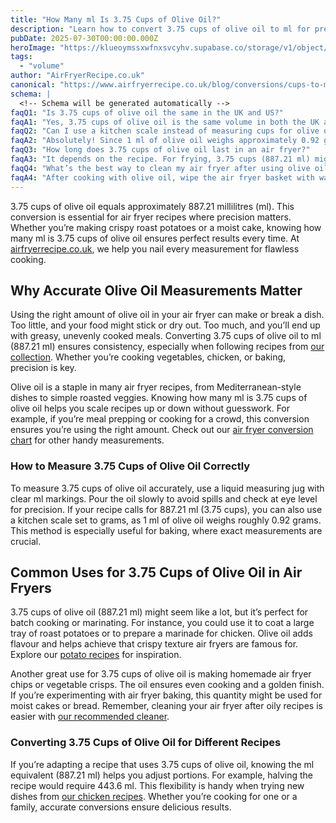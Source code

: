 ```yaml
---
title: "How Many ml Is 3.75 Cups of Olive Oil?"
description: "Learn how to convert 3.75 cups of olive oil to ml for precise cooking and baking. Get accurate measurements in seconds!"
pubDate: 2025-07-30T00:00:00.000Z
heroImage: "https://klueoymssxwfnxsvcyhv.supabase.co/storage/v1/object/public/Shmucket/how-many-ml-is-3-75-cups-of-olive-oil.webp"
tags:
  - "volume"
author: "AirFryerRecipe.co.uk"
canonical: "https://www.airfryerrecipe.co.uk/blog/conversions/cups-to-ml/how-many-ml-is-3-75-cups-of-olive-oil"
schema: |
  <!-- Schema will be generated automatically -->
faqQ1: "Is 3.75 cups of olive oil the same in the UK and US?"
faqA1: "Yes, 3.75 cups of olive oil is the same volume in both the UK and US. However, cup sizes can vary slightly in other countries, so always double-check if using international recipes. For air fryer cooking, sticking to ml (887.21 ml) ensures consistency."
faqQ2: "Can I use a kitchen scale instead of measuring cups for olive oil?"
faqA2: "Absolutely! Since 1 ml of olive oil weighs approximately 0.92 grams, you can measure 887.21 ml (3.75 cups) by weighing 816 grams. This method is often more accurate than using cups, especially for baking."
faqQ3: "How long does 3.75 cups of olive oil last in an air fryer?"
faqA3: "It depends on the recipe. For frying, 3.75 cups (887.21 ml) might be used over several batches, while marinades or coatings may use it all at once. Store leftover oil in a sealed container for future use."
faqQ4: "What’s the best way to clean my air fryer after using olive oil?"
faqA4: "After cooking with olive oil, wipe the air fryer basket with warm, soapy water or use a specialised <a href=https://www.airfryerrecipe.co.uk/air-fryer-cleaner>air fryer cleaner</a>. Avoid harsh scrubbing to prevent damage to non-stick surfaces. Regular cleaning keeps your air fryer in top condition."
---
```

<p>3.75 cups of olive oil equals approximately 887.21 millilitres (ml). This conversion is essential for air fryer recipes where precision matters. Whether you’re making crispy roast potatoes or a moist cake, knowing how many ml is 3.75 cups of olive oil ensures perfect results every time. At <a href=https://www.airfryerrecipe.co.uk>airfryerrecipe.co.uk</a>, we help you nail every measurement for flawless cooking.</p>  

<h2>Why Accurate Olive Oil Measurements Matter</h2>  
<p>Using the right amount of olive oil in your air fryer can make or break a dish. Too little, and your food might stick or dry out. Too much, and you’ll end up with greasy, unevenly cooked meals. Converting 3.75 cups of olive oil to ml (887.21 ml) ensures consistency, especially when following recipes from <a href=https://www.airfryerrecipe.co.uk/recipes>our collection</a>. Whether you’re cooking vegetables, chicken, or baking, precision is key.</p>  

<p>Olive oil is a staple in many air fryer recipes, from Mediterranean-style dishes to simple roasted veggies. Knowing how many ml is 3.75 cups of olive oil helps you scale recipes up or down without guesswork. For example, if you’re meal prepping or cooking for a crowd, this conversion ensures you’re using the right amount. Check out our <a href=https://www.airfryerrecipe.co.uk/air-fryer-conversion-chart>air fryer conversion chart</a> for other handy measurements.</p>  

<h3>How to Measure 3.75 Cups of Olive Oil Correctly</h3>  
<p>To measure 3.75 cups of olive oil accurately, use a liquid measuring jug with clear ml markings. Pour the oil slowly to avoid spills and check at eye level for precision. If your recipe calls for 887.21 ml (3.75 cups), you can also use a kitchen scale set to grams, as 1 ml of olive oil weighs roughly 0.92 grams. This method is especially useful for baking, where exact measurements are crucial.</p>  

<h2>Common Uses for 3.75 Cups of Olive Oil in Air Fryers</h2>  
<p>3.75 cups of olive oil (887.21 ml) might seem like a lot, but it’s perfect for batch cooking or marinating. For instance, you could use it to coat a large tray of roast potatoes or to prepare a marinade for chicken. Olive oil adds flavour and helps achieve that crispy texture air fryers are famous for. Explore our <a href=https://www.airfryerrecipe.co.uk/recipe-category/potatoes>potato recipes</a> for inspiration.</p>  

<p>Another great use for 3.75 cups of olive oil is making homemade air fryer chips or vegetable crisps. The oil ensures even cooking and a golden finish. If you’re experimenting with air fryer baking, this quantity might be used for moist cakes or bread. Remember, cleaning your air fryer after oily recipes is easier with <a href=https://www.airfryerrecipe.co.uk/air-fryer-cleaner>our recommended cleaner</a>.</p>  

<h3>Converting 3.75 Cups of Olive Oil for Different Recipes</h3>  
<p>If you’re adapting a recipe that uses 3.75 cups of olive oil, knowing the ml equivalent (887.21 ml) helps you adjust portions. For example, halving the recipe would require 443.6 ml. This flexibility is handy when trying new dishes from <a href=https://www.airfryerrecipe.co.uk/recipe-category/chicken>our chicken recipes</a>. Whether you’re cooking for one or a family, accurate conversions ensure delicious results.</p>
